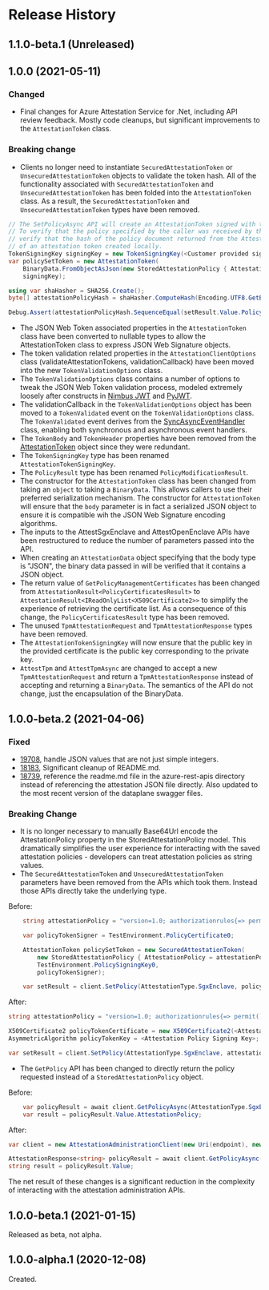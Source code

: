 # Release History

## 1.1.0-beta.1 (Unreleased)


## 1.0.0 (2021-05-11)

### Changed

- Final changes for Azure Attestation Service for .Net, including API review feedback. Mostly code cleanups, but significant improvements to the `AttestationToken` class.

### Breaking change

- Clients no longer need to instantiate `SecuredAttestationToken` or `UnsecuredAttestationToken` objects to validate the token hash. All of the functionality associated with `SecuredAttestationToken` and `UnsecuredAttestationToken` has been folded into the `AttestationToken` class.
As a result, the `SecuredAttestationToken` and `UnsecuredAttestationToken` types have been removed.

```C# Snippet:VerifySigningHash
// The SetPolicyAsync API will create an AttestationToken signed with the TokenSigningKey to transmit the policy.
// To verify that the policy specified by the caller was received by the service inside the enclave, we
// verify that the hash of the policy document returned from the Attestation Service matches the hash
// of an attestation token created locally.
TokenSigningKey signingKey = new TokenSigningKey(<Customer provided signing key>, <Customer provided certificate>)
var policySetToken = new AttestationToken(
    BinaryData.FromObjectAsJson(new StoredAttestationPolicy { AttestationPolicy = attestationPolicy }),
    signingKey);

using var shaHasher = SHA256.Create();
byte[] attestationPolicyHash = shaHasher.ComputeHash(Encoding.UTF8.GetBytes(policySetToken.Serialize()));

Debug.Assert(attestationPolicyHash.SequenceEqual(setResult.Value.PolicyTokenHash.ToArray()));
```

- The JSON Web Token associated properties in the `AttestationToken` class have been converted to nullable types to allow the AttestationToken class to express JSON Web Signature objects.
- The token validation related properties in the `AttestationClientOptions` class (validateAttestationTokens, validationCallback) have been moved into the new `TokenValidationOptions` class.
- The `TokenValidationOptions` class contains a number of options to tweak the JSON Web Token validation process, modeled extremely loosely after constructs in [Nimbus JWT](https://connect2id.com/products/nimbus-jose-jwt) and [PyJWT](https://pypi.org/project/PyJWT/).
- The validationCallback in the `TokenValidationOptions` object has been moved to a `TokenValidated` event on the `TokenValidationOptions` class. The `TokenValidated` event derives from the [SyncAsyncEventHandler](https://docs.microsoft.com/dotnet/api/azure.core.syncasynceventhandler-1) class, enabling both synchronous and asynchronous event handlers.
- The `TokenBody` and `TokenHeader` properties have been removed from the [AttestationToken](https://docs.microsoft.com/dotnet/api/azure.security.attestation.attestationtoken) object since they were redundant.
- The `TokenSigningKey` type has been renamed `AttestationTokenSigningKey`.
- The `PolicyResult` type has been renamed `PolicyModificationResult`.
- The constructor for the `AttestationToken` class has been changed from taking an `object` to taking a `BinaryData`. This allows callers to use their preferred serialization
mechanism. The constructor for `AttestationToken` will ensure that the `body` parameter is in fact a serialized JSON object to ensure it is compatible wih the JSON Web Signature encoding algorithms.
- The inputs to the AttestSgxEnclave and AttestOpenEnclave APIs have been restructured
to reduce the number of parameters passed into the API.
- When creating an `AttestationData` object specifying that the body type is "JSON", the binary data passed in will be verified that it contains a JSON object.
- The return value of `GetPolicyManagementCertificates` has been changed from `AttestationResult<PolicyCertificatesResult>` to `AttestationResult<IReadOnlyList<X509Certificate2>>` to simplify the experience of retrieving the certificate list. As a consequence of this change, the `PolicyCertificatesResult` type has been removed.
- The unused `TpmAttestationRequest` and `TpmAttestationResponse` types have been removed.
- The `AttestationTokenSigningKey` will now ensure that the public key in the provided certificate is the public key corresponding to the private key.
- `AttestTpm` and `AttestTpmAsync` are changed to accept a new `TpmAttestationRequest` and return a `TpmAttestationResponse` instead of accepting and returning a `BinaryData`. The semantics of the API do not change, just the encapsulation of the BinaryData.

## 1.0.0-beta.2 (2021-04-06)

### Fixed

- [19708](https://github.com/Azure/azure-sdk-for-net/issues/19708), handle JSON values that are not just simple integers.
- [18183](https://github.com/Azure/azure-sdk-for-net/issues/18183), Significant cleanup of README.md.
- [18739](https://github.com/Azure/azure-sdk-for-net/issues/18739), reference the readme.md file in the azure-rest-apis directory instead of referencing the attestation JSON file directly. Also updated to the most recent version of the dataplane swagger files.

### Breaking Change

- It is no longer necessary to manually Base64Url encode the AttestationPolicy property in the StoredAttestationPolicy model.
This dramatically simplifies the user experience for interacting with the saved attestation policies - developers can treat attestation policies as string values.
- The `SecuredAttestationToken` and `UnsecuredAttestationToken` parameters have been removed from the APIs which took them. Instead those APIs directly take the underlying type.

Before:

``` C#
    string attestationPolicy = "version=1.0; authorizationrules{=> permit();}; issuancerules{};";

    var policyTokenSigner = TestEnvironment.PolicyCertificate0;

    AttestationToken policySetToken = new SecuredAttestationToken(
        new StoredAttestationPolicy { AttestationPolicy = attestationPolicy, },
        TestEnvironment.PolicySigningKey0,
        policyTokenSigner);

    var setResult = client.SetPolicy(AttestationType.SgxEnclave, policySetToken);
```

After:

```C# Snippet:SetPolicy
string attestationPolicy = "version=1.0; authorizationrules{=> permit();}; issuancerules{};";

X509Certificate2 policyTokenCertificate = new X509Certificate2(<Attestation Policy Signing Certificate>);
AsymmetricAlgorithm policyTokenKey = <Attestation Policy Signing Key>;

var setResult = client.SetPolicy(AttestationType.SgxEnclave, attestationPolicy, new AttestationTokenSigningKey(policyTokenKey, policyTokenCertificate));
```

- The `GetPolicy` API has been changed to directly return the policy requested instead of a `StoredAttestationPolicy` object.
  
Before:

``` C#
    var policyResult = await client.GetPolicyAsync(AttestationType.SgxEnclave);
    var result = policyResult.Value.AttestationPolicy;
```

After:

```C# Snippet:GetPolicy
var client = new AttestationAdministrationClient(new Uri(endpoint), new DefaultAzureCredential());

AttestationResponse<string> policyResult = await client.GetPolicyAsync(AttestationType.SgxEnclave);
string result = policyResult.Value;
```

The net result of these changes is a significant reduction in the complexity of interacting with the attestation administration APIs.

## 1.0.0-beta.1 (2021-01-15)

Released as beta, not alpha.

## 1.0.0-alpha.1 (2020-12-08)

Created.
